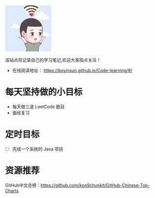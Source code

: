 ![logo](images/logo.jpg)                                                                                   

该站点将记录自己的学习笔记,欢迎大家指点关注！

* 在线阅读地址： https://boyinsun.github.io/Code-learning/#/

# 每天坚持做的小目标

* 每天做三道 LeetCode 题目
* 面经复习

# 定时目标

- [ ] 完成一个系统的 Java 项目

# 资源推荐

GitHub中文总榜：https://github.com/kon9chunkit/GitHub-Chinese-Top-Charts

